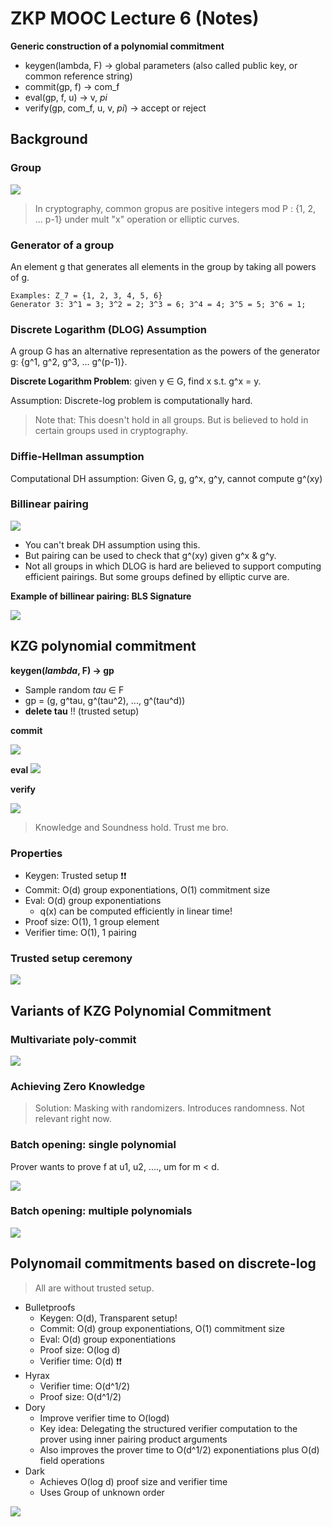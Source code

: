 # ZKP MOOC Lecture 6 (Notes)

**Generic construction of a polynomial commitment**

- keygen(lambda, F) -> global parameters (also called public key, or common reference string)
- commit(gp, f) -> com_f
- eval(gp, f, u) -> v, _pi_
- verify(gp, com_f, u, v, _pi_) -> accept or reject

## Background

### Group

![](https://hackmd.io/_uploads/SyigJF0s3.png)

> In cryptography, common gropus are positive integers mod P : {1, 2, ... p-1} under mult "x" operation or elliptic curves.

### Generator of a group

An element g that generates all elements in the group by taking all powers of g.

```
Examples: Z_7 = {1, 2, 3, 4, 5, 6}
Generator 3: 3^1 = 3; 3^2 = 2; 3^3 = 6; 3^4 = 4; 3^5 = 5; 3^6 = 1;
```

### Discrete Logarithm (DLOG) Assumption

A group G has an alternative representation as the powers of the generator g: {g^1, g^2, g^3, ... g^(p-1)}.

**Discrete Logarithm Problem**: given y ∈ G, find x s.t. g^x = y.

Assumption: Discrete-log problem is computationally hard.

> Note that: This doesn't hold in all groups. But is believed to hold in certain groups used in cryptography.

### Diffie-Hellman assumption

Computational DH assumption: Given G, g, g^x, g^y, cannot compute g^(xy)

### Billinear pairing

![](https://hackmd.io/_uploads/rJxrWY0j2.png)

- You can't break DH assumption using this.
- But pairing can be used to check that g^(xy) given g^x & g^y.
- Not all groups in which DLOG is hard are believed to support computing efficient pairings. But some groups defined by elliptic curve are.

**Example of billinear pairing: BLS Signature**

![](https://hackmd.io/_uploads/SJcJMK0s3.png)

## KZG polynomial commitment

**keygen(_lambda_, F) -> gp**

- Sample random _tau_ ∈ F
- gp = (g, g^tau, g^(tau^2), ..., g^(tau^d))
- **delete tau** !! (trusted setup)

**commit**

![](https://hackmd.io/_uploads/HJx_-EtAsn.png)

**eval**
![](https://hackmd.io/_uploads/rkhgHt0oh.png)

**verify**

![](https://hackmd.io/_uploads/S1cyLK0o3.png)

> Knowledge and Soundness hold. Trust me bro.

### Properties

- Keygen: Trusted setup ❗️❗️
- Commit: O(d) group exponentiations, O(1) commitment size
- Eval: O(d) group exponentiations
  - q(x) can be computed efficiently in linear time!
- Proof size: O(1), 1 group element
- Verifier time: O(1), 1 pairing

### Trusted setup ceremony

![](https://hackmd.io/_uploads/rkSUoYRs3.png)

## Variants of KZG Polynomial Commitment

### Multivariate poly-commit

![](https://hackmd.io/_uploads/SkJ1t9Cs3.png)

### Achieving Zero Knowledge

> Solution: Masking with randomizers. Introduces randomness. Not relevant right now.

### Batch opening: single polynomial

Prover wants to prove f at u1, u2, ...., um for m < d.

![](https://hackmd.io/_uploads/HyXj550sh.png)

### Batch opening: multiple polynomials

![](https://hackmd.io/_uploads/r1PRcc0ih.png)

## Polynomail commitments based on discrete-log

> All are without trusted setup.

- Bulletproofs
  - Keygen: O(d), Transparent setup!
  - Commit: O(d) group exponentiations, O(1) commitment size
  - Eval: O(d) group exponentiations
  - Proof size: O(log d)
  - Verifier time: O(d) ❗️❗️
- Hyrax
  - Verifier time: O(d^1/2)
  - Proof size: O(d^1/2)
- Dory
  - Improve verifier time to O(logd)
  - Key idea: Delegating the structured verifier computation to the prover using inner pairing product arguments
  - Also improves the prover time to O(d^1/2) exponentiations plus O(d) field operations
- Dark
  - Achieves O(log d) proof size and verifier time
  - Uses Group of unknown order

![](https://hackmd.io/_uploads/Hy2H1j0s2.png)
